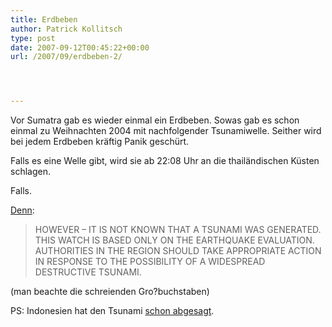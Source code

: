 ```yaml
---
title: Erdbeben
author: Patrick Kollitsch
type: post
date: 2007-09-12T00:45:22+00:00
url: /2007/09/erdbeben-2/




---
```

Vor Sumatra gab es wieder einmal ein Erdbeben. Sowas gab es schon einmal zu Weihnachten 2004 mit nachfolgender Tsunamiwelle. Seither wird bei jedem Erdbeben kräftig Panik geschürt. 

Falls es eine Welle gibt, wird sie ab 22:08 Uhr an die thailändischen Küsten schlagen.

Falls.

[Denn][1]:

> <span class="caps">HOWEVER</span> &#8211; IT IS <span class="caps">NOT</span> <span class="caps">KNOWN</span> <span class="caps">THAT</span> A <span class="caps">TSUNAMI</span> <span class="caps">WAS</span> <span class="caps">GENERATED</span>. <span class="caps">THIS</span> <span class="caps">WATCH</span> IS <span class="caps">BASED</span> <span class="caps">ONLY</span> ON <span class="caps">THE</span> <span class="caps">EARTHQUAKE</span> <span class="caps">EVALUATION</span>. <span class="caps">AUTHORITIES</span> IN <span class="caps">THE</span> <span class="caps">REGION</span> <span class="caps">SHOULD</span> <span class="caps">TAKE</span> <span class="caps">APPROPRIATE</span> <span class="caps">ACTION</span> IN <span class="caps">RESPONSE</span> TO <span class="caps">THE</span> <span class="caps">POSSIBILITY</span> OF A <span class="caps">WIDESPREAD</span> <span class="caps">DESTRUCTIVE</span> <span class="caps">TSUNAMI</span>. 

(man beachte die schreienden Gro?buchstaben)

PS: Indonesien hat den Tsunami [schon abgesagt][2].

 [1]: http://www.prh.noaa.gov/ptwc/messages/indian/2007/indian.2007.09.12.115317.txt
 [2]: http://www.nationmultimedia.com/2007/09/12/headlines/headlines_30048736.php